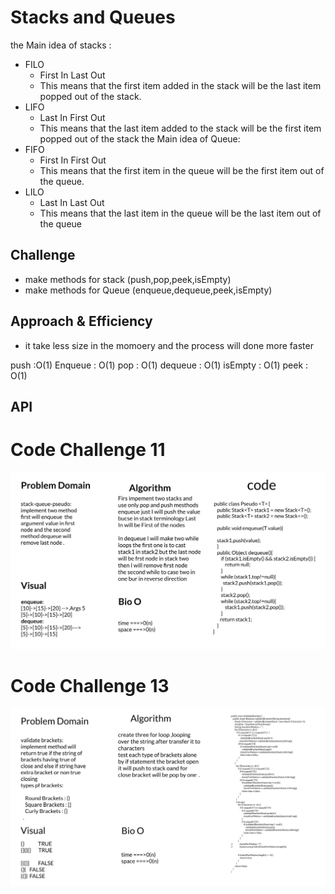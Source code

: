 # Stacks and Queues
the Main idea of stacks :
- FILO
  - First In Last Out
  - This means that the first item added in the stack will be the last item popped out of the stack.
- LIFO
  - Last In First Out
  - This means that the last item added to the stack will be the first item popped out of the stack
the Main idea of Queue:
- FIFO
   - First In First Out
   - This means that the first item in the queue will be the first item out of the queue.
- LILO
   - Last In Last Out
   - This means that the last item in the queue will be the last item out of the queue

## Challenge
- make methods for stack (push,pop,peek,isEmpty)
- make methods for Queue (enqueue,dequeue,peek,isEmpty)

## Approach & Efficiency
- it take less size in the momoery and the process will done more faster

push  :O(1)
Enqueue : O(1)
pop : O(1)
dequeue : O(1)
isEmpty : O(1)
peek : O(1)


## API
# Code Challenge 11
![7](./codechallenge11.jpg)

# Code Challenge 13

![7](./codechallenge13.jpg)
